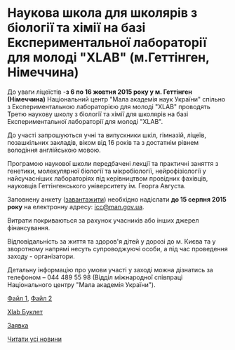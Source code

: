 # Наукова школа для школярів з біології та хімії на базі Експериментальної лабораторії для молоді &quot;XLAB&quot;   (м.Геттінген, Німеччина)

До уваги ліцеїстів -**з 6 по 16 жовтня 2015 року у м. Геттінген (Німеччина)** Національний центр "Мала академія наук України" спільно з Експериментальною лабораторією для молоді "XLAB" проводять Третю наукову школу з біології та хімії для школярів на базі Експериментальної лабораторії для молоді "XLAB".

До участі запрошуються учні та випускники шкіл, гімназій, ліцеїв, позашкільних закладів, віком від 16 років та з достатнім рівнем володіння англійською мовою.

Програмою наукової школи передбачені лекції та практичні заняття з генетики, молекулярної біології та мікробіології, нейрофізіології у найсучасніших лабораторіях під керівництвом провідних фахівців, науковців Геттінгенського університету ім. Георга Августа.

Заповнену анкету ([завантажити](/files/blog/наукова-школа-для-школярів-з-біології-та-хімії-на-базі/zajavka-2015-x-lab.docx)) необхідно надіслати **до 15 серпня 2015 року** на електронну адресу: [icc@man.gov.ua](mailto:icc@man.gov.ua).

Витрати покриваються за рахунок учасників або інших джерел фінансування.

Відповідальність за життя та здоров'я дітей у дорозі до м. Києва та у зворотному напрямі несуть супроводжуючі особи, а під час проведення заходу - організатори.

Детальну інформацію про умови участі у заході можна дізнатись за телефоном – 044 489 55 98 (Відділ міжнародної співпраці Національного центру "Мала академія України").

[Файл 1](/images/blog/наукова-школа-для-школярів-з-біології-та-хімії-на-базі/185757.jpg), [Файл 2](/images/blog/наукова-школа-для-школярів-з-біології-та-хімії-на-базі/185822.jpg)

[Xlab Буклет](/files/blog/наукова-школа-для-школярів-з-біології-та-хімії-на-базі/xlab-буклет.pdf)

[Заявка](/files/blog/наукова-школа-для-школярів-з-біології-та-хімії-на-базі/zajavka-2015-x-lab.docx)

[Читати усі новини](/news)

